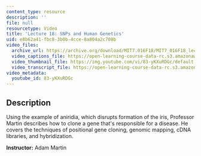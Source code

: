 ```yaml
---
content_type: resource
description: ''
file: null
resourcetype: Video
title: 'Lecture 18: SNPs and Human Genetics'
uid: e8b62a41-fbc8-3b0b-4cce-8a804a2c708b
video_files:
  archive_url: https://archive.org/download/MIT7.016F18/MIT7_016F18_lec18_300k.mp4
  video_captions_file: https://open-learning-course-data-rc.s3.amazonaws.com/7-016-introductory-biology-fall-2018/1bfe149992cb59d0bec65ff08c289c43_83-yKXuRDGc.vtt
  video_thumbnail_file: https://img.youtube.com/vi/83-yKXuRDGc/default.jpg
  video_transcript_file: https://open-learning-course-data-rc.s3.amazonaws.com/7-016-introductory-biology-fall-2018/9250af14187c73af519ecaf4d1b08e10_83-yKXuRDGc.pdf
video_metadata:
  youtube_id: 83-yKXuRDGc
---
```


Description
-----------

Using the example of aniridia, which disrupts formation of the iris, Professor Martin describes how to clone a gene that's responsible for a disease. He covers the techniques of positional gene cloning, genomic mapping, cDNA libraries, and hybridization.

**Instructor:** Adam Martin
